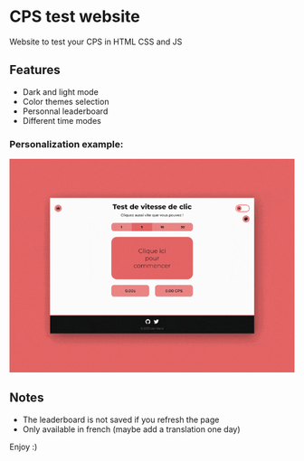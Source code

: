 # CPS test website
Website to test your CPS in HTML CSS and JS 

## Features
- Dark and light mode
- Color themes selection
- Personnal leaderboard
- Different time modes

### Personalization example: 
![display of the web page showing the transition between two color personalization](/preview/transition_low.gif)

## Notes
- The leaderboard is not saved if you refresh the page
- Only available in french (maybe add a translation one day)

Enjoy :)
